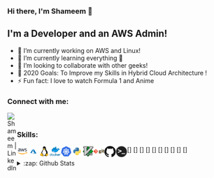 ### Hi there, I'm Shameem 👋

## I'm a Developer and an AWS Admin!

- 🔭 I’m currently working on AWS and Linux!
- 🌱 I’m currently learning everything 🤣
- 👯 I’m looking to collaborate with other geeks! 
- 🥅 2020 Goals: To Improve my Skills in Hybrid Cloud Architecture !
- ⚡ Fun fact: I love to watch Formula 1 and Anime 

### Connect with me:

[<img align="left" alt="Shameem | LinkedIn" width="22px" src="https://cdn.jsdelivr.net/npm/simple-icons@v3/icons/linkedin.svg" />][linkedin]


<br />

### Skills:

[<img align="left" alt="AWS" width="25px" src="https://raw.githubusercontent.com/github/explore/80688e429a7d4ef2fca1e82350fe8e3517d3494d/topics/aws/aws.png" />]
[<img align="left" alt="Azure" width="25px" src="https://raw.githubusercontent.com/github/explore/80688e429a7d4ef2fca1e82350fe8e3517d3494d/topics/azure/azure.png" />]
[<img align="left" alt="Linux" width="25px" src="https://raw.githubusercontent.com/github/explore/80688e429a7d4ef2fca1e82350fe8e3517d3494d/topics/linux/linux.png" />]
[<img align="left" alt="Docker" width="25px" src="https://raw.githubusercontent.com/github/explore/80688e429a7d4ef2fca1e82350fe8e3517d3494d/topics/docker/docker.png" />]
[<img align="left" alt="Kubernetes" width="25px" src="https://raw.githubusercontent.com/github/explore/80688e429a7d4ef2fca1e82350fe8e3517d3494d/topics/kubernetes/kubernetes.png" />]
[<img align="left" alt="Azure" width="25px" src="https://raw.githubusercontent.com/github/explore/80688e429a7d4ef2fca1e82350fe8e3517d3494d/topics/python/python.png" />]
[<img align="left" alt="Vim" width="25px" src="https://raw.githubusercontent.com/github/explore/80688e429a7d4ef2fca1e82350fe8e3517d3494d/topics/vim/vim.png" />]
[<img align="left" alt="Git" width="25px" src="https://raw.githubusercontent.com/github/explore/80688e429a7d4ef2fca1e82350fe8e3517d3494d/topics/git/git.png" />]
[<img align="left" alt="GitHub" width="26px" src="https://raw.githubusercontent.com/github/explore/78df643247d429f6cc873026c0622819ad797942/topics/github/github.png" />]
[<img align="left" alt="Terminal" width="26px" src="https://raw.githubusercontent.com/github/explore/80688e429a7d4ef2fca1e82350fe8e3517d3494d/topics/terminal/terminal.png"/>]

<details>
  <summary>:zap: Github Stats</summary>
    <img align="left" alt="codeSTACKr's Github Stats" src="https://github-readme-stats.vercel.app/api?username=geekyshameem&show_icons=true&hide_border=true" />
</details>

[linkedin]: https://www.linkedin.com/in/muhammad-shameem-403b5b170
